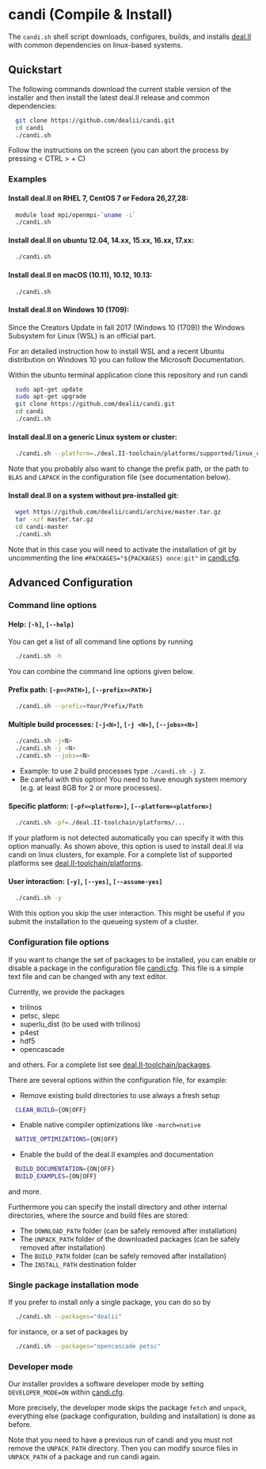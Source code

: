 
candi (Compile &amp; Install)
=====

The ``candi.sh`` shell script downloads, configures, builds, and installs
[deal.II](https://github.com/dealii/dealii) with common dependencies on
linux-based systems.



Quickstart
----

The following commands download the current stable version of the installer and
then install the latest deal.II release and common dependencies:

```bash
  git clone https://github.com/dealii/candi.git
  cd candi
  ./candi.sh
```

Follow the instructions on the screen
(you can abort the process by pressing < CTRL > + C)


### Examples

#### Install deal.II on RHEL 7, CentOS 7 or Fedora 26,27,28:
```bash
  module load mpi/openmpi-`uname -i`
  ./candi.sh
```

#### Install deal.II on ubuntu 12.04, 14.xx, 15.xx, 16.xx, 17.xx:
```bash
  ./candi.sh
```

#### Install deal.II on macOS (10.11), 10.12, 10.13:
```bash
  ./candi.sh
```

#### Install deal.II on Windows 10 (1709):
Since the Creators Update in fall 2017 (Windows 10 (1709)) the
Windows Subsystem for Linux (WSL) is an official part.

For an detailed instruction how to install WSL and a recent Ubuntu distribution
on Windows 10 you can follow the Microsoft Documentation.

Within the ubuntu terminal application clone this repository and run candi

```bash
  sudo apt-get update
  sudo apt-get upgrade
  git clone https://github.com/dealii/candi.git
  cd candi
  ./candi.sh
```

#### Install deal.II on a generic Linux system or cluster:
```bash
  ./candi.sh --platform=./deal.II-toolchain/platforms/supported/linux_cluster.platform
```

Note that you probably also want to change the prefix path, or 
the path to ``BLAS`` and ``LAPACK`` in the configuration file
(see documentation below).

#### Install deal.II on a system without pre-installed git:

```bash
  wget https://github.com/dealii/candi/archive/master.tar.gz
  tar -xzf master.tar.gz
  cd candi-master
  ./candi.sh
```

Note that in this case you will need to activate the installation of git by
uncommenting the line `#PACKAGES="${PACKAGES} once:git"` in
[candi.cfg](candi.cfg).



Advanced Configuration
----

### Command line options

#### Help: ``[-h]``, ``[--help]``
You can get a list of all command line options by running
```bash
  ./candi.sh -h
```

You can combine the command line options given below.

#### Prefix path: ``[-p=<PATH>]``, ``[--prefix=<PATH>]``
```bash
  ./candi.sh --prefix=Your/Prefix/Path
```

#### Multiple build processes: ``[-j<N>]``, ``[-j <N>]``, ``[--jobs=<N>]``
```bash
  ./candi.sh -j<N>
  ./candi.sh -j <N>
  ./candi.sh --jobs=<N>
```

* Example: to use 2 build processes type ``./candi.sh -j 2``.
* Be careful with this option! You need to have enough system memory (e.g. at
  least 8GB for 2 or more processes).

#### Specific platform: ``[-pf=<platform>]``, ``[--platform=<platform>]``
```bash
  ./candi.sh -pf=./deal.II-toolchain/platforms/...
```

If your platform is not detected automatically you can specify it with this
option manually. As shown above, this option is used to install deal.II via
candi on linux clusters, for example. For a complete list of supported platforms
see [deal.II-toolchain/platforms](deal.II-toolchain/platforms).

#### User interaction: ``[-y]``, ``[--yes]``, ``[--assume-yes]``
```bash
  ./candi.sh -y
```

With this option you skip the user interaction. This might be useful if you
submit the installation to the queueing system of a cluster.


### Configuration file options

If you want to change the set of packages to be installed,
you can enable or disable a package in the configuration file
[candi.cfg](candi.cfg).
This file is a simple text file and can be changed with any text editor.

Currently, we provide the packages

* trilinos
* petsc, slepc
* superlu_dist (to be used with trilinos)
* p4est
* hdf5
* opencascade

and others. For a complete list see
[deal.II-toolchain/packages](deal.II-toolchain/packages).

There are several options within the configuration file, for example:

* Remove existing build directories to use always a fresh setup
```bash
  CLEAN_BUILD={ON|OFF}
```

* Enable native compiler optimizations like ``-march=native``
```bash
  NATIVE_OPTIMIZATIONS={ON|OFF}
```

* Enable the build of the deal.II examples and documentation
```bash
  BUILD_DOCUMENTATION={ON|OFF}
  BUILD_EXAMPLES={ON|OFF}
```

and more.

Furthermore you can specify the install directory and other internal
directories, where the source and build files are stored:
* The ``DOWNLOAD_PATH`` folder (can be safely removed after installation)
* The ``UNPACK_PATH`` folder of the downloaded packages (can be safely removed
  after installation)
* The ``BUILD_PATH`` folder (can be safely removed after installation)
* The ``INSTALL_PATH`` destination folder


### Single package installation mode

If you prefer to install only a single package, you can do so by
```bash
  ./candi.sh --packages="dealii"
```
for instance, or a set of packages by
```bash
  ./candi.sh --packages="opencascade petsc"
```

### Developer mode

Our installer provides a software developer mode by setting
``DEVELOPER_MODE=ON``
within [candi.cfg](candi.cfg).

More precisely, the developer mode skips the package ``fetch`` and ``unpack``,
everything else (package configuration, building and installation) is done
as before.

Note that you need to have a previous run of candi and
you must not remove the ``UNPACK_PATH`` directory.
Then you can modify source files in ``UNPACK_PATH`` of a package and
run candi again.
